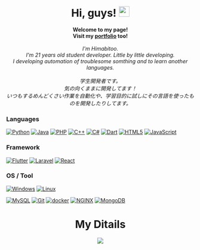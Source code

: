 <h1 align="center">Hi, guys! <img src="" width="28px" alt=""></h1>

<p align="center">
    <b>Welcome to my page!</b><br>
  <b>Visit my <a href="https://himabitoo.github.io/portfolio/">portfolio</a> too!</b><br>
  <br>
    <i>
        I'm Himabitoo.<br>
        I'm 21 years old student developer. Little by little developing.<br>
        I developing automation of troublesome somthing and to learn another languages.
    </i><br/><br/>
    <i>
    学生開発者です。<br/>
    気の向くままに開発してます！<br/>
    いつもするめんどくさい作業を自動化や、学習目的に試しにその言語を使ったものを開発したりしてます。
    </i>
</p>

### Languages

[![Python](https://img.shields.io/badge/python-black?style=for-the-badge&logo=python)](https://github.com/Himabitoo)
[![Java](https://img.shields.io/badge/java-black?style=for-the-badge&logo=openjdk)](https://github.com/Himabitoo)
[![PHP](https://img.shields.io/badge/php-black?style=for-the-badge&logo=php)](https://github.com/Himabitoo)
[![C++](https://img.shields.io/badge/c++-black?style=for-the-badge&logo=cplusplus)](https://github.com/Himabitoo)
[![C#](https://img.shields.io/badge/csharp-black?style=for-the-badge&logo=csharp)](https://github.com/Himabitoo)
[![Dart](https://img.shields.io/badge/dart-black?style=for-the-badge&logo=dart)](https://github.com/Himabitoo)
[![HTML5](https://img.shields.io/badge/html5-black?style=for-the-badge&logo=html5)](https://github.com/Himabitoo)
[![JavaScript](https://img.shields.io/badge/javascript-black?style=for-the-badge&logo=javascript)](https://github.com/Himabitoo)

### Framework

[![Flutter](https://img.shields.io/badge/flutter-black?style=for-the-badge&logo=flutter)](https://github.com/Himabitoo)
[![Laravel](https://img.shields.io/badge/laravel-black?style=for-the-badge&logo=laravel)](https://github.com/Himabitoo)
[![React](https://img.shields.io/badge/react-black?style=for-the-badge&logo=react)](https://github.com/Himabitoo)

### OS / Tool

[![Windows](https://img.shields.io/badge/windows-black?style=for-the-badge&logo=windows)](https://github.com/Himabitoo)
[![Linux](https://img.shields.io/badge/linux-black?style=for-the-badge&logo=linux)](https://github.com/Himabitoo)

[![MySQL](https://img.shields.io/badge/mysql-black?style=for-the-badge&logo=mysql)](https://github.com/Himabitoo)
[![Git](https://img.shields.io/badge/git-black?style=for-the-badge&logo=git)](https://github.com/Himabitoo)
[![docker](https://img.shields.io/badge/docker-black?style=for-the-badge&logo=docker)](https://github.com/Himabitoo)
[![NGINX](https://img.shields.io/badge/nginx-black?style=for-the-badge&logo=nginx)](https://github.com/Himabitoo)
[![MongoDB](https://img.shields.io/badge/mongodb-black?style=for-the-badge&logo=mongodb)](https://github.com/Himabitoo)

<h1 align="center">My Ditails</h1>

<div align="center">
    
![](http://github-profile-summary-cards.vercel.app/api/cards/profile-details?username=Himabitoo&theme=synthwave)
    
</div>

